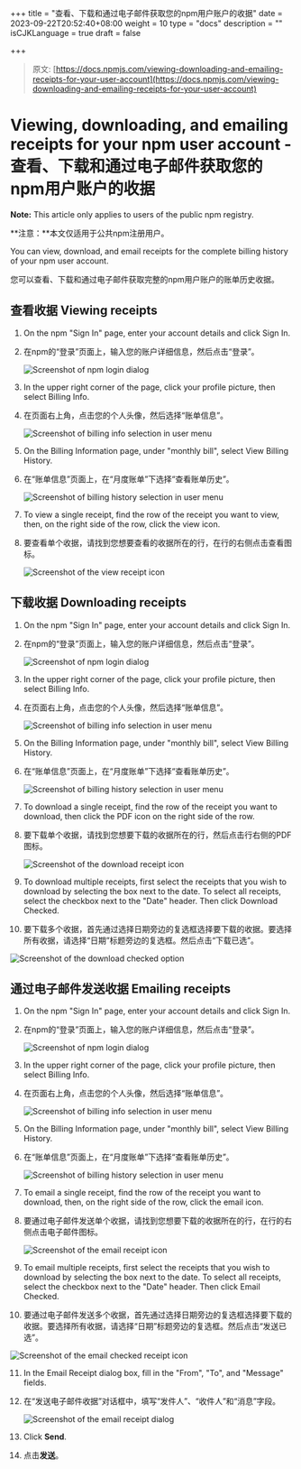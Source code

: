 +++
title = "查看、下载和通过电子邮件获取您的npm用户账户的收据"
date = 2023-09-22T20:52:40+08:00
weight = 10
type = "docs"
description = ""
isCJKLanguage = true
draft = false

+++

> 原文: [https://docs.npmjs.com/viewing-downloading-and-emailing-receipts-for-your-user-account](https://docs.npmjs.com/viewing-downloading-and-emailing-receipts-for-your-user-account)

# Viewing, downloading, and emailing receipts for your npm user account - 查看、下载和通过电子邮件获取您的npm用户账户的收据

**Note:** This article only applies to users of the public npm registry.

**注意：**本文仅适用于公共npm注册用户。

You can view, download, and email receipts for the complete billing history of your npm user account.

​	您可以查看、下载和通过电子邮件获取完整的npm用户账户的账单历史收据。

## 查看收据 Viewing receipts

1. On the npm "Sign In" page, enter your account details and click Sign In.

2. 在npm的“登录”页面上，输入您的账户详细信息，然后点击“登录”。

   ![Screenshot of npm login dialog](Viewingdownloadingandemailingreceiptsforyournpmuseraccount_img/user-login.png)

3. In the upper right corner of the page, click your profile picture, then select Billing Info.

4. 在页面右上角，点击您的个人头像，然后选择“账单信息”。

   ![Screenshot of billing info selection in user menu](Viewingdownloadingandemailingreceiptsforyournpmuseraccount_img/billing-info.png)

5. On the Billing Information page, under "monthly bill", select View Billing History.

6. 在“账单信息”页面上，在“月度账单”下选择“查看账单历史”。

   ![Screenshot of billing history selection in user menu](Viewingdownloadingandemailingreceiptsforyournpmuseraccount_img/billing-history.png)

7. To view a single receipt, find the row of the receipt you want to view, then, on the right side of the row, click the view icon.

8. 要查看单个收据，请找到您想要查看的收据所在的行，在行的右侧点击查看图标。

   ![Screenshot of the view receipt icon](Viewingdownloadingandemailingreceiptsforyournpmuseraccount_img/billing-view-icon.png)

## 下载收据 Downloading receipts

1. On the npm "Sign In" page, enter your account details and click Sign In.

2. 在npm的“登录”页面上，输入您的账户详细信息，然后点击“登录”。

   ![Screenshot of npm login dialog](Viewingdownloadingandemailingreceiptsforyournpmuseraccount_img/user-login.png)

3. In the upper right corner of the page, click your profile picture, then select Billing Info.

4. 在页面右上角，点击您的个人头像，然后选择“账单信息”。

   ![Screenshot of billing info selection in user menu](Viewingdownloadingandemailingreceiptsforyournpmuseraccount_img/billing-info.png)

5. On the Billing Information page, under "monthly bill", select View Billing History.

6. 在“账单信息”页面上，在“月度账单”下选择“查看账单历史”。

   ![Screenshot of billing history selection in user menu](Viewingdownloadingandemailingreceiptsforyournpmuseraccount_img/billing-history.png)

7. To download a single receipt, find the row of the receipt you want to download, then click the PDF icon on the right side of the row.

8. 要下载单个收据，请找到您想要下载的收据所在的行，然后点击行右侧的PDF图标。

   ![Screenshot of the download receipt icon](Viewingdownloadingandemailingreceiptsforyournpmuseraccount_img/billing-download-icon.png)

9. To download multiple receipts, first select the receipts that you wish to download by selecting the box next to the date. To select all receipts, select the checkbox next to the "Date" header. Then click Download Checked.

10. 要下载多个收据，首先通过选择日期旁边的复选框选择要下载的收据。要选择所有收据，请选择“日期”标题旁边的复选框。然后点击“下载已选”。

   ![Screenshot of the download checked option](Viewingdownloadingandemailingreceiptsforyournpmuseraccount_img/billing-download-checked.png)

## 通过电子邮件发送收据 Emailing receipts

1. On the npm "Sign In" page, enter your account details and click Sign In.

2. 在npm的“登录”页面上，输入您的账户详细信息，然后点击“登录”。

   ![Screenshot of npm login dialog](Viewingdownloadingandemailingreceiptsforyournpmuseraccount_img/user-login.png)

3. In the upper right corner of the page, click your profile picture, then select Billing Info.

4. 在页面右上角，点击您的个人头像，然后选择“账单信息”。

   ![Screenshot of billing info selection in user menu](Viewingdownloadingandemailingreceiptsforyournpmuseraccount_img/billing-info.png)

5. On the Billing Information page, under "monthly bill", select View Billing History.

6. 在“账单信息”页面上，在“月度账单”下选择“查看账单历史”。

   ![Screenshot of billing history selection in user menu](Viewingdownloadingandemailingreceiptsforyournpmuseraccount_img/billing-history.png)

7. To email a single receipt, find the row of the receipt you want to download, then, on the right side of the row, click the email icon.

8. 要通过电子邮件发送单个收据，请找到您想要下载的收据所在的行，在行的右侧点击电子邮件图标。

   ![Screenshot of the email receipt icon](Viewingdownloadingandemailingreceiptsforyournpmuseraccount_img/billing-email-icon.png)

9. To email multiple receipts, first select the receipts that you wish to download by selecting the box next to the date. To select all receipts, select the checkbox next to the "Date" header. Then click Email Checked.

10. 要通过电子邮件发送多个收据，首先通过选择日期旁边的复选框选择要下载的收据。要选择所有收据，请选择“日期”标题旁边的复选框。然后点击“发送已选”。

   ![Screenshot of the email checked receipt icon](Viewingdownloadingandemailingreceiptsforyournpmuseraccount_img/billing-email-checked.png)

11. In the Email Receipt dialog box, fill in the "From", "To", and "Message" fields.

12. 在“发送电子邮件收据”对话框中，填写“发件人”、“收件人”和“消息”字段。

    ![Screenshot of the email receipt dialog](Viewingdownloadingandemailingreceiptsforyournpmuseraccount_img/billing-email-receipt.png)

13. Click **Send**.

14. 点击**发送**。
